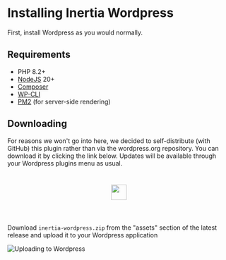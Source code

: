 # Installing Inertia Wordpress

First, install Wordpress as you would normally.

## Requirements

- PHP 8.2+
- [NodeJS](https://nodejs.org/en/download/prebuilt-installer/current) 20+
- [Composer](https://getcomposer.org/doc/00-intro.md)
- [WP-CLI](https://make.wordpress.org/cli/handbook/guides/installing/)
- [PM2](https://pm2.keymetrics.io/docs/usage/quick-start/) (for server-side rendering)

## Downloading

For reasons we won't go into here, we decided to self-distribute (with GitHub) this plugin rather than via the wordpress.org repository. You can download it by clicking the link below. Updates will be available through your Wordpress plugins menu as usual.

<p align="center">
    <a href="https://github.com/evo-mark/inertia-wordpress/releases" style="display:block;height:75px;margin-top:2.5rem">
        <img src="https://img.shields.io/badge/Get_the_Latest_Release-ff7326?style=flat-square" style="height:35px">
    </a>
</p>

Download `inertia-wordpress.zip` from the "assets" section of the latest release and upload it to your Wordpress application

![Uploading to Wordpress](/screenshots/upload-plugin.png)
